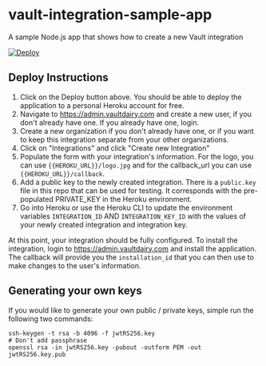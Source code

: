# vault-integration-sample-app
A sample Node.js app that shows how to create a new Vault integration

[![Deploy](https://www.herokucdn.com/deploy/button.svg)](https://heroku.com/deploy?template=https://github.com/vaultdairy/vault-integration-sample-app)

## Deploy Instructions
1. Click on the Deploy button above. You should be able to deploy the application to a personal Heroku account for free.
1. Navigate to https://admin.vaultdairy.com and create a new user, if you don't already have one.  If you already have one, login.
1. Create a new organization if you don't already have one, or if you want to keep this integration separate from your other organizations.
1. Click on "Integrations" and click "Create new Integration"
1. Populate the form with your integration's information.  For the logo, you can use ```{{HEROKU_URL}}/logo.jpg``` and for the callback_url you can use ```{{HEROKU_URL}}/callback```.  
1. Add a public key to the newly created integration.  There is a ```public.key``` file in this repo that can be used for testing.  It corresponds with the pre-populated PRIVATE_KEY in the Heroku environment.  
1. Go into Heroku or use the Heroku CLI to update the environment variables ```INTEGRATION_ID``` AND ```INTEGRATION_KEY_ID``` with the values of your newly created integration and integration key.

At this point, your integration should be fully configured.  To install the integration, login to https://admin.vaultdairy.com and install the application.  The callback will provide you the ```installation_id``` that you can then use to make changes to the user's information.  

## Generating your own keys
If you would like to generate your own public / private keys, simple run the following two commands:
```
ssh-keygen -t rsa -b 4096 -f jwtRS256.key
# Don't add passphrase
openssl rsa -in jwtRS256.key -pubout -outform PEM -out jwtRS256.key.pub
```
